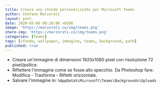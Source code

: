 ```yaml
---
title: Creare uno sfondo personalizzato per Microsoft Teams
author: Stefano Marzorati
layout: post
date: 2020-05-06 08:20:00 +0200
image: 'https://marzorati.co/img/teams.png'
share-img: 'https://marzorati.co/img/teams.png'
categories: [Teams]
tags: [sfondo, wallpaper, immagine, teams, background, path]
published: true
---
```

* Creare un'immagine di dimensioni 1920x1080 pixel con risoluzione 72 pixel/pollice.   
* Riflettere l'immagine come se fosse allo specchio. Da Photoshop fare: Modifica - Trasforma - Rifletti orizzontale.   
* Salvare l'immagine in: <code>%AppData%\Microsoft\Teams\Backgrounds\Uploads</code>